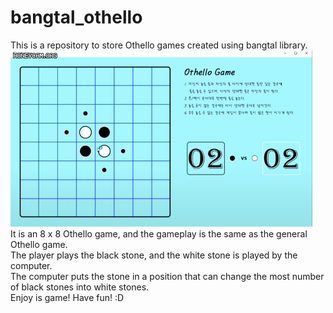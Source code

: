 # bangtal_othello
This is a repository to store Othello games created using bangtal library.
![background](/Python_Midterm/Images/simulation.gif)  
It is an 8 x 8 Othello game, and the gameplay is the same as the general Othello game.  
The player plays the black stone, and the white stone is played by the computer.  
The computer puts the stone in a position that can change the most number of black stones into white stones.  
Enjoy is game! Have fun! :D
